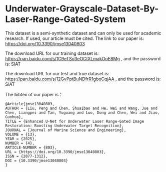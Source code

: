 # Underwater-Grayscale-Dataset-By-Laser-Range-Gated-System
This dataset is a semi-synthetic dataset and can only be used for academic research. If used, our article must be cited.
The link to our paper is: https://doi.org/10.3390/jmse13040803

The download URL for our training dataset is: https://pan.baidu.com/s/1C9eTSo3eOCtXLmakOpE8Mg , and the password is: SIAT

The download URL for our test and true dataset is:  https://pan.baidu.com/s/12GvPptBuNDfrR1gboCqjAA  , and the password is: SIAT

The bibtex of our paper is：
```
@Article{jmse13040803,
AUTHOR = {Liu, Peng and Chen, Shuaibao and He, Wei and Wang, Jue and Chen, Liangpei and Tan, Yuguang and Luo, Dong and Chen, Wei and Jiao, Guohua},
TITLE = {Enhanced U-Net for Underwater Laser Range-Gated Image Restoration: Boosting Underwater Target Recognition},
JOURNAL = {Journal of Marine Science and Engineering},
VOLUME = {13},
YEAR = {2025},
NUMBER = {4},
ARTICLE-NUMBER = {803},
URL = {https://doi.org/10.3390/jmse13040803},
ISSN = {2077-1312},
DOI = {10.3390/jmse13040803}
}
```
